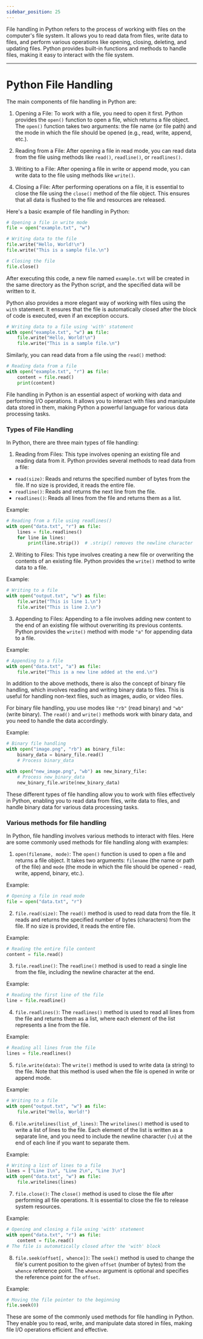 ```yaml
---
sidebar_position: 25
---
```


File handling in Python refers to the process of working with files on the computer's file system. It allows you to read data from files, write data to files, and perform various operations like opening, closing, deleting, and updating files. Python provides built-in functions and methods to handle files, making it easy to interact with the file system.

---
# Python File Handling

The main components of file handling in Python are:

1. Opening a File:
To work with a file, you need to open it first. Python provides the `open()` function to open a file, which returns a file object. The `open()` function takes two arguments: the file name (or file path) and the mode in which the file should be opened (e.g., read, write, append, etc.).

2. Reading from a File:
After opening a file in read mode, you can read data from the file using methods like `read()`, `readline()`, or `readlines()`.

3. Writing to a File:
After opening a file in write or append mode, you can write data to the file using methods like `write()`.

4. Closing a File:
After performing operations on a file, it is essential to close the file using the `close()` method of the file object. This ensures that all data is flushed to the file and resources are released.

Here's a basic example of file handling in Python:

```python
# Opening a file in write mode
file = open("example.txt", "w")

# Writing data to the file
file.write("Hello, World!\n")
file.write("This is a sample file.\n")

# Closing the file
file.close()
```

After executing this code, a new file named `example.txt` will be created in the same directory as the Python script, and the specified data will be written to it.

Python also provides a more elegant way of working with files using the `with` statement. It ensures that the file is automatically closed after the block of code is executed, even if an exception occurs.

```python
# Writing data to a file using 'with' statement
with open("example.txt", "w") as file:
    file.write("Hello, World!\n")
    file.write("This is a sample file.\n")
```

Similarly, you can read data from a file using the `read()` method:

```python
# Reading data from a file
with open("example.txt", "r") as file:
    content = file.read()
    print(content)
```

File handling in Python is an essential aspect of working with data and performing I/O operations. It allows you to interact with files and manipulate data stored in them, making Python a powerful language for various data processing tasks.

### Types of File Handling 

In Python, there are three main types of file handling:

1. Reading from Files:
This type involves opening an existing file and reading data from it. Python provides several methods to read data from a file:

- `read(size)`: Reads and returns the specified number of bytes from the file. If no size is provided, it reads the entire file.
- `readline()`: Reads and returns the next line from the file.
- `readlines()`: Reads all lines from the file and returns them as a list.

Example:

```python
# Reading from a file using readlines()
with open("data.txt", "r") as file:
    lines = file.readlines()
    for line in lines:
        print(line.strip())  # .strip() removes the newline character
```

2. Writing to Files:
This type involves creating a new file or overwriting the contents of an existing file. Python provides the `write()` method to write data to a file.

Example:

```python
# Writing to a file
with open("output.txt", "w") as file:
    file.write("This is line 1.\n")
    file.write("This is line 2.\n")
```

3. Appending to Files:
Appending to a file involves adding new content to the end of an existing file without overwriting its previous contents. Python provides the `write()` method with mode `"a"` for appending data to a file.

Example:

```python
# Appending to a file
with open("data.txt", "a") as file:
    file.write("This is a new line added at the end.\n")
```

In addition to the above methods, there is also the concept of binary file handling, which involves reading and writing binary data to files. This is useful for handling non-text files, such as images, audio, or video files.

For binary file handling, you use modes like `"rb"` (read binary) and `"wb"` (write binary). The `read()` and `write()` methods work with binary data, and you need to handle the data accordingly.

Example:

```python
# Binary file handling
with open("image.png", "rb") as binary_file:
    binary_data = binary_file.read()
    # Process binary_data

with open("new_image.png", "wb") as new_binary_file:
    # Process new_binary_data
    new_binary_file.write(new_binary_data)
```

These different types of file handling allow you to work with files effectively in Python, enabling you to read data from files, write data to files, and handle binary data for various data processing tasks.

### Various methods for file handling

In Python, file handling involves various methods to interact with files. Here are some commonly used methods for file handling along with examples:

1. `open(filename, mode)`:
The `open()` function is used to open a file and returns a file object. It takes two arguments: `filename` (the name or path of the file) and `mode` (the mode in which the file should be opened - read, write, append, binary, etc.).

Example:

```python
# Opening a file in read mode
file = open("data.txt", "r")
```

2. `file.read(size)`:
The `read()` method is used to read data from the file. It reads and returns the specified number of bytes (characters) from the file. If no size is provided, it reads the entire file.

Example:

```python
# Reading the entire file content
content = file.read()
```

3. `file.readline()`:
The `readline()` method is used to read a single line from the file, including the newline character at the end.

Example:

```python
# Reading the first line of the file
line = file.readline()
```

4. `file.readlines()`:
The `readlines()` method is used to read all lines from the file and returns them as a list, where each element of the list represents a line from the file.

Example:

```python
# Reading all lines from the file
lines = file.readlines()
```

5. `file.write(data)`:
The `write()` method is used to write data (a string) to the file. Note that this method is used when the file is opened in write or append mode.

Example:

```python
# Writing to a file
with open("output.txt", "w") as file:
    file.write("Hello, World!")
```

6. `file.writelines(list_of_lines)`:
The `writelines()` method is used to write a list of lines to the file. Each element of the list is written as a separate line, and you need to include the newline character (`\n`) at the end of each line if you want to separate them.

Example:

```python
# Writing a list of lines to a file
lines = ["Line 1\n", "Line 2\n", "Line 3\n"]
with open("data.txt", "w") as file:
    file.writelines(lines)
```

7. `file.close()`:
The `close()` method is used to close the file after performing all file operations. It is essential to close the file to release system resources.

Example:

```python
# Opening and closing a file using 'with' statement
with open("data.txt", "r") as file:
    content = file.read()
# The file is automatically closed after the 'with' block
```

8. `file.seek(offset[, whence])`:
The `seek()` method is used to change the file's current position to the given `offset` (number of bytes) from the `whence` reference point. The `whence` argument is optional and specifies the reference point for the `offset`.

Example:

```python
# Moving the file pointer to the beginning
file.seek(0)
```

These are some of the commonly used methods for file handling in Python. They enable you to read, write, and manipulate data stored in files, making file I/O operations efficient and effective.

